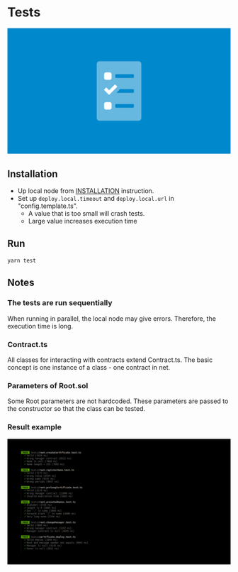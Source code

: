 # Tests
![tests.png](images/covers/tests.png)

## Installation
* Up local node from [INSTALLATION](INSTALLATION.md) instruction.
* Set up `deploy.local.timeout` and `deploy.local.url` in "config.template.ts".
  * A value that is too small will crash tests.
  * Large value increases execution time

## Run
```sh
yarn test
```

## Notes
### The tests are run sequentially
When running in parallel, the local node may give errors. Therefore, the execution time is long.

### Contract.ts
All classes for interacting with contracts extend Contract.ts. The basic concept is one instance of a class - one contract in net.

### Parameters of Root.sol
Some Root parameters are not hardcoded. These parameters are passed to the constructor so that the class can be tested.

### Result example
![tests.png](images/tests/example.png)

